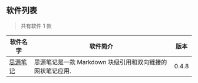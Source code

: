 
## 软件列表
> 共有软件 1 款

| 软件名字 | 软件简介| 版本|
|-|-|-|
[思源笔记](https://github.com/siyuan-note/siyuan)| 思源笔记是一款 Markdown 块级引用和双向链接的网状笔记应用. | 0.4.8|


